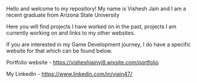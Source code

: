 Hello and welcome to my repository! My name is Vishesh Jain and I am a recent graduate from Arizona State University

Here you will find projects I have worked on in the past, projects I am currently working on and links to my other websites.

If you are interested in my Game Development journey, I do have a specific website for that which can be found below.

Portfolio website - https://visheshjainvj8.wixsite.com/portfolio

My LinkedIn - https://www.linkedin.com/in/vjain47/

